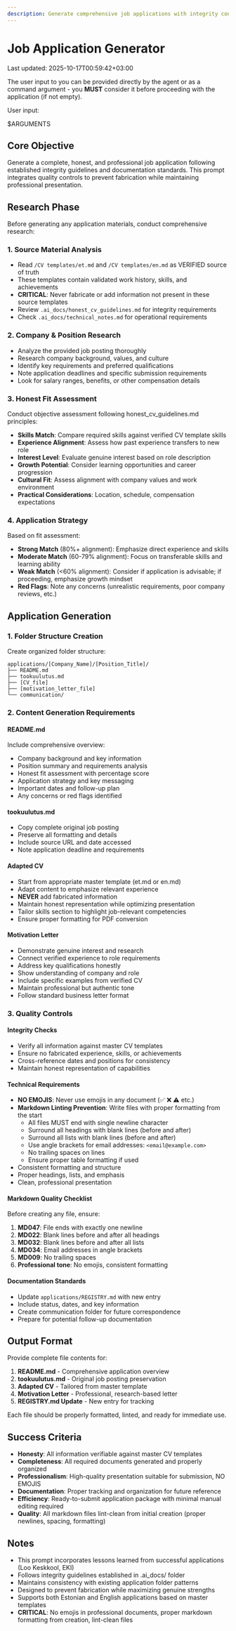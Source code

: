 ```yaml
---
description: Generate comprehensive job applications with integrity controls, honest fit assessment, and complete documentation following established quality standards
---
```


# Job Application Generator

Last updated: 2025-10-17T00:59:42+03:00

The user input to you can be provided directly by the agent or as a command argument - you **MUST** consider it before proceeding with the application (if not empty).

User input:

$ARGUMENTS

## Core Objective

Generate a complete, honest, and professional job application following established integrity guidelines and documentation standards. This prompt integrates quality controls to prevent fabrication while maintaining professional presentation.

## Research Phase

Before generating any application materials, conduct comprehensive research:

### 1. Source Material Analysis
- Read `/CV templates/et.md` and `/CV templates/en.md` as VERIFIED source of truth
- These templates contain validated work history, skills, and achievements 
- **CRITICAL**: Never fabricate or add information not present in these source templates
- Review `.ai_docs/honest_cv_guidelines.md` for integrity requirements
- Check `.ai_docs/technical_notes.md` for operational requirements

### 2. Company & Position Research  
- Analyze the provided job posting thoroughly
- Research company background, values, and culture
- Identify key requirements and preferred qualifications
- Note application deadlines and specific submission requirements
- Look for salary ranges, benefits, or other compensation details

### 3. Honest Fit Assessment
Conduct objective assessment following honest_cv_guidelines.md principles:
- **Skills Match**: Compare required skills against verified CV template skills
- **Experience Alignment**: Assess how past experience transfers to new role
- **Interest Level**: Evaluate genuine interest based on role description
- **Growth Potential**: Consider learning opportunities and career progression
- **Cultural Fit**: Assess alignment with company values and work environment
- **Practical Considerations**: Location, schedule, compensation expectations

### 4. Application Strategy
Based on fit assessment:
- **Strong Match** (80%+ alignment): Emphasize direct experience and skills
- **Moderate Match** (60-79% alignment): Focus on transferable skills and learning ability  
- **Weak Match** (<60% alignment): Consider if application is advisable; if proceeding, emphasize growth mindset
- **Red Flags**: Note any concerns (unrealistic requirements, poor company reviews, etc.)

## Application Generation

### 1. Folder Structure Creation
Create organized folder structure:
```
applications/[Company_Name]/[Position_Title]/
├── README.md
├── tookuulutus.md  
├── [CV_file]
├── [motivation_letter_file]
└── communication/
```

### 2. Content Generation Requirements

#### README.md
Include comprehensive overview:
- Company background and key information
- Position summary and requirements analysis
- Honest fit assessment with percentage score
- Application strategy and key messaging
- Important dates and follow-up plan
- Any concerns or red flags identified

#### tookuulutus.md
- Copy complete original job posting
- Preserve all formatting and details
- Include source URL and date accessed
- Note application deadline and requirements

#### Adapted CV
- Start from appropriate master template (et.md or en.md)
- Adapt content to emphasize relevant experience
- **NEVER** add fabricated information
- Maintain honest representation while optimizing presentation
- Tailor skills section to highlight job-relevant competencies
- Ensure proper formatting for PDF conversion

#### Motivation Letter
- Demonstrate genuine interest and research
- Connect verified experience to role requirements
- Address key qualifications honestly
- Show understanding of company and role
- Include specific examples from verified CV
- Maintain professional but authentic tone
- Follow standard business letter format

### 3. Quality Controls

#### Integrity Checks
- Verify all information against master CV templates
- Ensure no fabricated experience, skills, or achievements
- Cross-reference dates and positions for consistency
- Maintain honest representation of capabilities

#### Technical Requirements
- **NO EMOJIS**: Never use emojis in any document (✅ ❌ ⚠️ etc.)
- **Markdown Linting Prevention**: Write files with proper formatting from the start
  - All files MUST end with single newline character
  - Surround all headings with blank lines (before and after)
  - Surround all lists with blank lines (before and after)
  - Use angle brackets for email addresses: `<email@example.com>`
  - No trailing spaces on lines
  - Ensure proper table formatting if used
- Consistent formatting and structure
- Proper headings, lists, and emphasis
- Clean, professional presentation

#### Markdown Quality Checklist
Before creating any file, ensure:
1. **MD047**: File ends with exactly one newline
2. **MD022**: Blank lines before and after all headings
3. **MD032**: Blank lines before and after all lists
4. **MD034**: Email addresses in angle brackets
5. **MD009**: No trailing spaces
6. **Professional tone**: No emojis, consistent formatting

#### Documentation Standards
- Update `applications/REGISTRY.md` with new entry
- Include status, dates, and key information
- Create communication folder for future correspondence
- Prepare for potential follow-up documentation

## Output Format

Provide complete file contents for:

1. **README.md** - Comprehensive application overview
2. **tookuulutus.md** - Original job posting preservation  
3. **Adapted CV** - Tailored from master template
4. **Motivation Letter** - Professional, research-based letter
5. **REGISTRY.md Update** - New entry for tracking

Each file should be properly formatted, linted, and ready for immediate use.

## Success Criteria

- **Honesty**: All information verifiable against master CV templates
- **Completeness**: All required documents generated and properly organized
- **Professionalism**: High-quality presentation suitable for submission, NO EMOJIS
- **Documentation**: Proper tracking and organization for future reference
- **Efficiency**: Ready-to-submit application package with minimal manual editing required
- **Quality**: All markdown files lint-clean from initial creation (proper newlines, spacing, formatting)

## Notes

- This prompt incorporates lessons learned from successful applications (Loo Keskkool, EKI)
- Follows integrity guidelines established in .ai_docs/ folder
- Maintains consistency with existing application folder patterns
- Designed to prevent fabrication while maximizing genuine strengths
- Supports both Estonian and English applications based on master templates
- **CRITICAL**: No emojis in professional documents, proper markdown formatting from creation, lint-clean files
